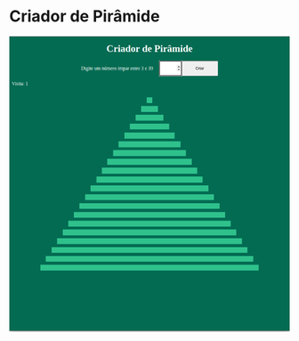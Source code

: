 # Criador de Pirâmide
<img src="https://raw.githubusercontent.com/edersonlucas/criador-de-piramide/main/Piramide.png" alt="">
